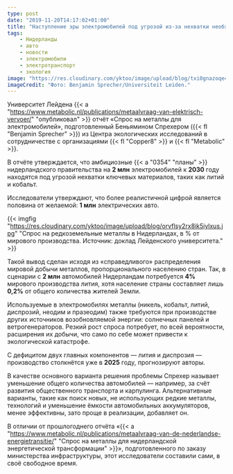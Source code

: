 ```yaml
---
type: post
date: "2019-11-20T14:17:02+01:00"
title: "Наступление эры электромобилей под угрозой из-за нехватки необходимых металлов"
tags:
    - Нидерланды
    - авто
    - новости
    - электромобили
    - электротранспорт
    - экология
image: "https://res.cloudinary.com/yktoo/image/upload/blog/txi0gnazoqe4bgvqlmih.jpg"
imageCredit: "Фото: Benjamin Sprecher/Universiteit Leiden."
---
```


Университет Лейдена {{< a "https://www.metabolic.nl/publications/metaalvraag-van-elektrisch-vervoer/" "опубликовал" >}} отчёт «Спрос на металлы для электромобилей», подготовленный Беньямином Спрехером ({{< fl "Benjamin Sprecher" >}}) из Центра экологических исследований в сотрудничестве с организациями {{< fl "Copper8" >}} и {{< fl "Metabolic" >}}.

В отчёте утверждается, что амбициозные {{< a "0354" "планы" >}} нидерландского правительства на **2 млн** электромобилей к **2030** году находятся под угрозой нехватки ключевых материалов, таких как литий и кобальт.

<!--more-->

Исследователи утверждают, что более реалистичной цифрой является половина от желаемой: **1 млн** электрических авто.

{{< imgfig "https://res.cloudinary.com/yktoo/image/upload/blog/orvflsy2rx8ik5iylxus.jpg" "Спрос на редкоземельные металлы в Нидерландах, в % от мирового производства. Источник: доклад Лейденского университета." >}}

Такой вывод сделан исходя из «справедливого» распределения мировой добычи металлов, пропорционального населению стран. Так, в сценарии с **2 млн** автомобилей Нидерландам потребуется **4%** мирового производства лития, хотя население страны составляет лишь **0,2%** от общего количества жителей Земли.

Используемые в электромобилях металлы (никель, кобальт, литий, диспрозий, неодим и празеодим) также требуются при производстве других источников возобновляемой энергии: солнечных панелей и ветрогенераторов. Резкий рост спроса потребует, по всей вероятности, расширения их добычи, что само по себе может привести к экологической катастрофе.

С дефицитом двух главных компонентов — лития и диспрозия — производство столкнётся уже в **2025** году, прогнозируют авторы.

В качестве основного варианта решения проблемы Спрехер называет уменьшение общего количества автомобилей — например, за счёт развития общественного транспорта и карпулинга. Альтернативные варианты, такие как поиск новых, не использующих редкие металлы, технологий и уменьшение ёмкости автомобильных аккумуляторов, менее эффективны, зато проще в реализации, добавляет он.

В отличии от прошлогоднего отчёта «{{< a "https://www.metabolic.nl/publications/metaalvraag-van-de-nederlandse-energietransitie/" "Спрос на металлы для нидерландской энергетической трансформации" >}}», подготовленного по заказу министерства инфраструктуры, этот исследователи составили сами, в своё свободное время.